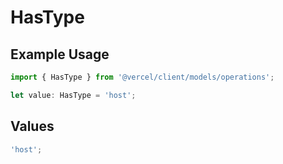 # HasType

## Example Usage

```typescript
import { HasType } from '@vercel/client/models/operations';

let value: HasType = 'host';
```

## Values

```typescript
'host';
```

